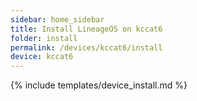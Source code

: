 ```yaml
---
sidebar: home_sidebar
title: Install LineageOS on kccat6
folder: install
permalink: /devices/kccat6/install
device: kccat6
---
```

{% include templates/device_install.md %}
